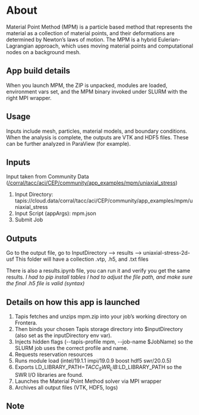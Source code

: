 # About
Material Point Method (MPM) is a particle based method that represents the material as a collection of material points, 
and their deformations are determined by Newton’s laws of motion. The MPM is a hybrid Eulerian-Lagrangian approach, 
which uses moving material points and computational nodes on a background mesh.

## App build details
When you launch MPM, the ZIP is unpacked, modules are loaded, environment vars set, and the MPM binary invoked under SLURM with the right MPI wrapper.

## Usage
Inputs include mesh, particles, material models, and boundary conditions.
When the analysis is complete, the outputs are VTK and HDF5 files. These can be further analyzed in ParaView (for example).

## Inputs
Input taken from Community Data ([/corral/tacc/aci/CEP/community/app_examples/mpm/uniaxial_stress](https://cep.tacc.utexas.edu/workbench/data/tapis/community/cloud.data/corral/tacc/aci/CEP/community/app_examples/mpm/uniaxial_stress/))

1. Input Directory: tapis://cloud.data/corral/tacc/aci/CEP/community/app_examples/mpm/uniaxial_stress
2. Input Script (appArgs): mpm.json
3. Submit Job

## Outputs

Go to the output file, go to InputDirectory --> results --> uniaxial-stress-2d-usf
This folder will have a collection .vtp, .h5, and .txt files

There is also a results.ipynb file, you can run it and verify you get the same results.
<em> 
    I had to pip install tables
    I had to adjust the file path, and make sure the final .h5 file is valid (syntax)
</em>  

## Details on how this app is launched
1. Tapis fetches and unzips mpm.zip into your job’s working directory on Frontera.
2. Then binds your chosen Tapis storage directory into $inputDirectory (also set as the inputDirectory env var).
3. Injects hidden flags (--tapis-profile mpm, --job-name $JobName) so the SLURM job uses the correct profile and name.
4. Requests reservation resources 
5. Runs module load (intel/19.1.1 impi/19.0.9 boost hdf5 swr/20.0.5)
6. Exports LD_LIBRARY_PATH=$TACC_SWR_LIB:$LD_LIBRARY_PATH so the SWR I/O libraries are found.
7. Launches the Material Point Method solver via MPI wrapper
8. Archives all output files (VTK, HDF5, logs)

## Note